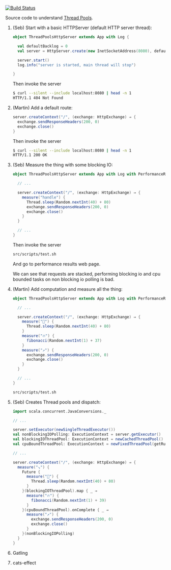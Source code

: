 [![Build Status](https://travis-ci.org/seblm/djspiewak-thread-pools.svg?branch=master)](https://travis-ci.org/seblm/djspiewak-thread-pools)

Source code to understand [Thread Pools](https://gist.github.com/djspiewak/46b543800958cf61af6efa8e072bfd5c).

 1. (Seb) Start with a basic HTTPServer (default HTTP server thread):
 
    ```scala
    object ThreadPoolsHttpServer extends App with Log {

      val defaultBacklog = 0
      val server = HttpServer.create(new InetSocketAddress(8080), defaultBacklog)
    
      server.start()
      log.info("server is started, main thread will stop")

    }
    ```

    Then invoke the server

    ```bash
    $ curl --silent --include localhost:8080 | head -n 1
    HTTP/1.1 404 Not Found
    ```

 2. (Martin) Add a default route:

    ```scala
    server.createContext("/", (exchange: HttpExchange) ⇒ {
      exchange.sendResponseHeaders(200, 0)
      exchange.close()
    }
    ```

    Then invoke the server
    ```bash
    $ curl --silent --include localhost:8080 | head -n 1
    HTTP/1.1 200 OK
    ```

 3. (Seb) Measure the thing with some blocking IO:

    ```scala
    object ThreadPoolsHttpServer extends App with Log with PerformanceResults {

      // ...

      server.createContext("/", (exchange: HttpExchange) ⇒ {
        measure("handle") {
          Thread.sleep(Random.nextInt(40) + 80)
          exchange.sendResponseHeaders(200, 0)
          exchange.close()
        }
      }

      // ...
    }
    ```

    Then invoke the server

    ```bash
    src/scripts/test.sh
    ```

    And go to performance results web page.

    We can see that requests are stacked, performing blocking io and cpu bounded tasks on non blocking io polling is
    bad.

 4. (Martin) Add computation and measure all the thing:

    ```scala
    object ThreadPoolsHttpServer extends App with Log with PerformanceResults with Fibonacci {

      // ...

      server.createContext("/", (exchange: HttpExchange) ⇒ {
        measure("🚫") {
          Thread.sleep(Random.nextInt(40) + 80)
        }
        measure("🔥") {
          fibonacci(Random.nextInt(1) + 37)
        }
        measure("↗️") {
          exchange.sendResponseHeaders(200, 0)
          exchange.close()
        }
      }

      // ...
    }
    ```

    ```bash
    src/scripts/test.sh
    ```


 5. (Seb) Creates Thread pools and dispatch:

    ```scala
    import scala.concurrent.JavaConversions._

    // ...

    server.setExecutor(newSingleThreadExecutor())
    val nonBlockingIOPolling: ExecutionContext = server.getExecutor()                               // pool-1-thread-1
    val blockingIOThreadPool: ExecutionContext = newCachedThreadPool()                              // pool-2-thread-*
    val cpuBoundThreadPool: ExecutionContext = newFixedThreadPool(getRuntime.availableProcessors()) // pool-3-thread-*

    // ...

    server.createContext("/", (exchange: HttpExchange) ⇒ {
      measure("↘️") {
        Future {
          measure("🚫") {
            Thread.sleep(Random.nextInt(40) + 80)
          }
        }(blockingIOThreadPool).map { _ ⇒
          measure("🔥") {
            fibonacci(Random.nextInt(1) + 39)
          }
        }(cpuBoundThreadPool).onComplete { _ ⇒
          measure("↗️") {
            exchange.sendResponseHeaders(200, 0)
            exchange.close()
          }
        }(nonBlockingIOPolling)
      }
    }
    ```

 6. Gatling
 7. cats-effect
